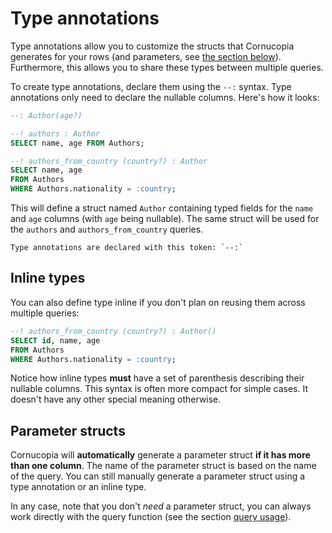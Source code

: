 # Type annotations
Type annotations allow you to customize the structs that Cornucopia generates for your rows (and parameters, see [the section below](#parameter-structs)). Furthermore, this allows you to share these types between multiple queries.

To create type annotations, declare them using the `--:` syntax. Type annotations only need to declare the nullable columns. Here's how it looks:
```sql
--: Author(age?)

--! authors : Author
SELECT name, age FROM Authors;

--! authors_from_country (country?) : Author
SELECT name, age
FROM Authors
WHERE Authors.nationality = :country;
```

This will define a struct named `Author` containing typed fields for the `name` and `age` columns (with `age` being nullable). The same struct will be used for the `authors` and `authors_from_country` queries.

```admonish note
Type annotations are declared with this token: `--:`
```

## Inline types
You can also define type inline if you don't plan on reusing them across multiple queries:
```sql
--! authors_from_country (country?) : Author()
SELECT id, name, age 
FROM Authors 
WHERE Authors.nationality = :country;
```
Notice how inline types **must** have a set of parenthesis describing their nullable columns. This syntax is often more compact for simple cases. It doesn't have any other special meaning otherwise.

## Parameter structs
Cornucopia will **automatically** generate a parameter struct **if it has more than one column**. The name of the parameter struct is based on the name of the query. You can still manually generate a parameter struct using a type annotation or an inline type.

In any case, note that you don't *need* a parameter struct, you can always work directly with the query function (see the section [query usage](./../using_queries/using_queries.md#building-the-query-object)).